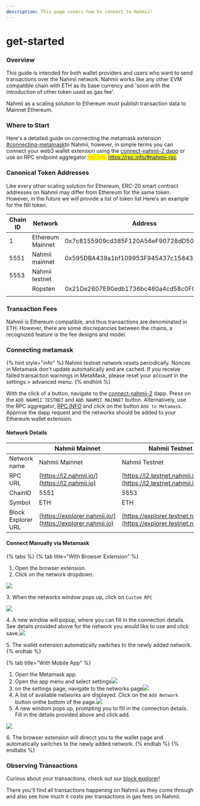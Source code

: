 ```yaml
---
description: This page covers how to connect to Nahmii!
---
```


# get-started

### Overview

This guide is intended for both wallet providers and users who want to send transactions over the Nahmii network. Nahmii works like any other EVM compatible chain with ETH as its base currency and 'soon with the introduction of other token used as gas fee'.

Nahmii as a scaling solution to Ethereum must publish transaction data to Mainnet Ethereum.



### Where to Start

Here's a detailed guide on connecting the metamask extension [#connecting-metamask](get-started.md#connecting-metamask "mention")to Nahmii, however, in simple terms you can connect your web3 wallet extension using the [connect-nahmii-2 dapp](https://nahmii-community.github.io/connect-nahmii-2/) or use an RPC endpoint aggregator <mark style="color:orange;">rpc.info</mark> [<mark style="color:blue;">https://rpc.info/#nahmii-rpc</mark>](https://rpc.info/#nahmii-rpc)<mark style="color:blue;"></mark>



### Canonical Token Addresses

Like every other scaling solution for Ethereum, ERC-20 smart contract addresses on Nahmii may differ from Ethereum for the same token. However, in the future we will provide a list of token list  Here's an example for the NII token.

| Chain ID | Network          | Address                                    |
| -------- | ---------------- | ------------------------------------------ |
| 1        | Ethereum Mainnet | 0x7c8155909cd385F120A56eF90728dD50F9CcbE52 |
| 5551     | Nahmii mainnet   | 0x595DBA438a1bf109953F945437c1584319515d88 |
| 5553     | Nahmii testnet   |                                            |
|          | Ropsten          | 0x21De2607E90edb1736bc460a4cd58c0FCd74ABcc |
|          |                  |                                            |



### Transaction Fees

Nahmii is Ethereum compatible, and thus transactions are denominated in ETH. However, there are some discrepancies between the chains,  a recognized feature is the fee designs and model.

### Connecting metamask

{% hint style="info" %}
Nahmii testnet network resets periodically. Nonces in Metamask don't update automatically and are cached. If you receive failed transaction warnings in MetaMask, please reset your account in the settings > advanced menu.
{% endhint %}

With the click of a button, navigate to the [connect-nahmii-2](https://nahmii-community.github.io/connect-nahmii-2/) dapp. Press on the `ADD NAHMII TESTNET` and `ADD NAHMII MAINNET` button. Alternatively, use the RPC aggregator, [RPC INFO](https://rpc.info/#nahmii-rpc) and click on the button `Add to Metamask`. Approve the dapp request and the networks should be added to your Ethereum wallet extension.



#### Network Details &#x20;

|                    | Nahmii Mainnet                                            | Nahmii Testnet                                                            |
| ------------------ | --------------------------------------------------------- | ------------------------------------------------------------------------- |
| Network name       | Nahmii Mainnet                                            | Nahmii Testnet                                                            |
| RPC URL            | [https://l2.nahmii.io/](https://l2.nahmii.io)             | [https://l2.testnet.nahmii.io/](https://l2.testnet.nahmii.io)             |
| ChainID            | 5551                                                      | 5553                                                                      |
| Symbol             | ETH                                                       | ETH                                                                       |
| Block Explorer URL | [https://explorer.nahmii.io/](https://explorer.nahmii.io) | [https://explorer.testnet.nahmii.io/](https://explorer.testnet.nahmii.io) |



#### Connect Manually via Metamask

{% tabs %}
{% tab title="With Browser Extension" %}
1. Open the browser extension.
2. Click on the network dropdown.

![](<../../.gitbook/assets/image (7).png>)

3\. When the networks window pops up, click on `Custom RPC`

![](<../../.gitbook/assets/image (5).png>)

4\. A new window will popup, where you can fill in the connection details. See  details provided above for the network you would like to use and click save.![](<../../.gitbook/assets/image (6).png>)

5\. The wallet extension automatically switches to the newly added network.&#x20;
{% endtab %}

{% tab title="With Mobile App" %}
1. Open the Metamask app.
2. Open the app menu and select settings![](<../../.gitbook/assets/image (3).png>)
3. on the settings page, navigate to the networks page![](<../../.gitbook/assets/image (4).png>)
4. A list of available networks are displayed. Click on the `Add Network` button onthe bottom of the page.![](<../../.gitbook/assets/image (2).png>)&#x20;
5. A new windom pops up, prompting you to fill in the connection details. Fill in the details provided above and click add.

![](<../../.gitbook/assets/image (8).png>)

6\. The browser extension will direcct you to the wallet page and automatically switches to the newly added network.
{% endtab %}
{% endtabs %}

### Observing Transactions

Curious about your transactions, check out our [block explorer](https://explorer.nahmii.io)!

There you'll find all transactions happening on Nahmii as they come through and also see how much it costs per transactions in gas fees on Nahmii.
